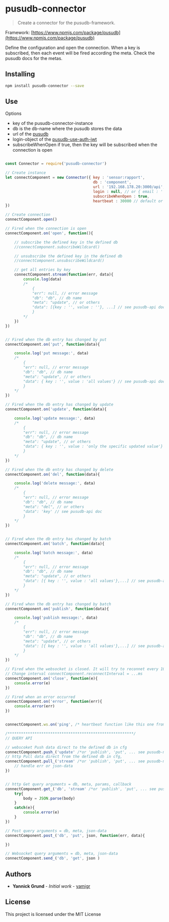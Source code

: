 # pusudb-connector

> Create a connector for the pusudb-framework.

Framework: [https://www.npmjs.com/package/pusudb](https://www.npmjs.com/package/pusudb)

Define the configuration and open the connection. When a key is subscribed, then each event will be fired according the meta. Check the pusudb docs for the metas.

<a name="installing"></a>
## Installing

```sh
npm install pusudb-connector --save
```

## Use

Options
* key of the pusudb-connector-instance 
* db is the db-name where the pusudb stores the data
* url of the [pusudb](https://www.npmjs.com/package/pusudb)
* login-object of the [pusudb-use-auth-jwt](https://www.npmjs.com/package/pusudb-use-auth-jwt)
* subscribeWhenOpen if true, then the key will be subscribed when the connection is open

```js

const Connector = require('pusudb-connector')

// Create instance
let connectComponent = new Connector({ key : 'sensor:rapport', 
                                       db : 'component', 
                                       url : '192.168.178.20:3000/api', 
                                       login : null, // or { email : '', password: '' } when login required, check props in pusudb-configuration
                                       subscribeWhenOpen : true,
                                       heartbeat : 30000 // default or set the same value like in pusudb
})

// Create connection 
connectComponent.open()

// Fired when the connection is open
connectComponent.on('open', function(){

    // subscribe the defined key in the defined db
    //connectComponent.subscribeWildcard()

    // unsubscribe the defined key in the defined db
    //connectComponent.unsubscribeWildcard()

    // get all entries by key
    connectComponent.stream(function(err, data){
        console.log(data)
        /*
            {
            "err": null, // error message
            "db": "db", // db name
            "meta": "update", // or others
            "data": [{key : '', value : ''}, ...] // see pusudb-api doc
            }
        */
    })
})


// Fired when the db entry has changed by put
connectComponent.on('put', function(data){

    console.log('put message:', data)
    /*
        {
        "err": null, // error message
        "db": "db", // db name
        "meta": "update", // or others
        "data": { key : '', value : 'all values'} // see pusudb-api doc
        }
    */
})

// Fired when the db entry has changed by update
connectComponent.on('update', function(data){

    console.log('update message:', data)
    /*
        {
        "err": null, // error message
        "db": "db", // db name
        "meta": "update", // or others
        "data": { key : '', value : 'only the specific updated value'} // see pusudb-api doc
        }
    */
})

// Fired when the db entry has changed by delete
connectComponent.on('del', function(data){

    console.log('delete message:', data)
    /*
        {
        "err": null, // error message
        "db": "db", // db name
        "meta": "del", // or others
        "data": 'key' // see pusudb-api doc
        }
    */
})


// Fired when the db entry has changed by batch
connectComponent.on('batch', function(data){

    console.log('batch message:', data)
    /*
        {
        "err": null, // error message
        "db": "db", // db name
        "meta": "update", // or others
        "data": [{ key : '', value : 'all values'},...] // see pusudb-api doc
        }
    */
})

// Fired when the db entry has changed by batch
connectComponent.on('publish', function(data){

    console.log('publish message:', data)
    /*
        {
        "err": null, // error message
        "db": "db", // db name
        "meta": "update", // or others
        "data": [{ key : '', value : 'all values'},...] // see pusudb-api doc
        }
    */
})

// Fired when the websocket is closed. It will try to reconnet every 10s.
// Change interval connectComponent.reconnectInterval = ...ms
connectComponent.on('close', function(e){
    console.error(e)
})

// Fired when an error occurred
connectComponent.on('error', function(err){
    console.error(err)
})


connectComponent.ws.on('ping', /* heartbeat function like this one from package ws */)

/********************************************************/
// QUERY API

// webscoket Push data direct to the defined db in cfg
connectComponent.push_('update' /*or 'publish', 'put', ... see pusudb-metas*/, { key : data.key, value : data.value})
// http Pull data direct from the defined db in cfg,
connectComponent.pull_('stream' /*or 'publish', 'put', ... see pusudb-metas*/, { gte : 'bla:', lte: 'bla:~'}, function(err, data){
    // handle err or json-data
})


// http Get query arguments = db, meta, params, callback
connectComponent.get_('db', 'stream' /*or 'publish', 'put', ... see pusudb-metas*/, 'gte=componentA&lte=componentA~', function(err, body){
    try{
        body = JSON.parse(body)
    }
    catch(e){
        console.error(e)
    }     
})

// Post query arguments = db, meta, json-data
connectComponent.post_('db', 'put', json, function(err, data){

})

// Websocket query arguments = db, meta, json-data
connectComponent.send_('db', 'get', json )

```

<a name="authors"></a>

## Authors

* **Yannick Grund** - *Initial work* - [yamigr](https://github.com/yamigr)

<a name="license"></a>

## License

This project is licensed under the MIT License

